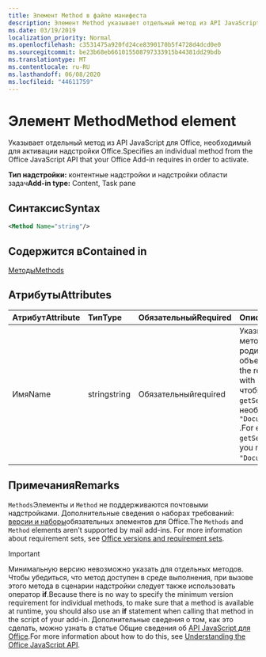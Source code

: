 ```yaml
---
title: Элемент Method в файле манифеста
description: Элемент Method указывает отдельный метод из API JavaScript для Office, необходимый для активации надстроек Office.
ms.date: 03/19/2019
localization_priority: Normal
ms.openlocfilehash: c3531475a920fd24ce8390170b5f4728d4dcd0e0
ms.sourcegitcommit: be23b68eb661015508797333915b44381dd29bdb
ms.translationtype: MT
ms.contentlocale: ru-RU
ms.lasthandoff: 06/08/2020
ms.locfileid: "44611759"
---
```

# <a name="method-element"></a><span data-ttu-id="36012-103">Элемент Method</span><span class="sxs-lookup"><span data-stu-id="36012-103">Method element</span></span>

<span data-ttu-id="36012-104">Указывает отдельный метод из API JavaScript для Office, необходимый для активации надстройки Office.</span><span class="sxs-lookup"><span data-stu-id="36012-104">Specifies an individual method from the Office JavaScript API that your Office Add-in requires in order to activate.</span></span>

<span data-ttu-id="36012-105">**Тип надстройки:** контентные надстройки и надстройки области задач</span><span class="sxs-lookup"><span data-stu-id="36012-105">**Add-in type:** Content, Task pane</span></span>

## <a name="syntax"></a><span data-ttu-id="36012-106">Синтаксис</span><span class="sxs-lookup"><span data-stu-id="36012-106">Syntax</span></span>

```XML
<Method Name="string"/>
```

## <a name="contained-in"></a><span data-ttu-id="36012-107">Содержится в</span><span class="sxs-lookup"><span data-stu-id="36012-107">Contained in</span></span>

[<span data-ttu-id="36012-108">Методы</span><span class="sxs-lookup"><span data-stu-id="36012-108">Methods</span></span>](methods.md)

## <a name="attributes"></a><span data-ttu-id="36012-109">Атрибуты</span><span class="sxs-lookup"><span data-stu-id="36012-109">Attributes</span></span>

|<span data-ttu-id="36012-110">**Атрибут**</span><span class="sxs-lookup"><span data-stu-id="36012-110">**Attribute**</span></span>|<span data-ttu-id="36012-111">**Тип**</span><span class="sxs-lookup"><span data-stu-id="36012-111">**Type**</span></span>|<span data-ttu-id="36012-112">**Обязательный**</span><span class="sxs-lookup"><span data-stu-id="36012-112">**Required**</span></span>|<span data-ttu-id="36012-113">**Описание**</span><span class="sxs-lookup"><span data-stu-id="36012-113">**Description**</span></span>|
|:-----|:-----|:-----|:-----|
|<span data-ttu-id="36012-114">Имя</span><span class="sxs-lookup"><span data-stu-id="36012-114">Name</span></span>|<span data-ttu-id="36012-115">string</span><span class="sxs-lookup"><span data-stu-id="36012-115">string</span></span>|<span data-ttu-id="36012-116">Обязательный</span><span class="sxs-lookup"><span data-stu-id="36012-116">required</span></span>|<span data-ttu-id="36012-117">Указывает имя необходимого метода, соответствующее его родительскому объекту.</span><span class="sxs-lookup"><span data-stu-id="36012-117">Specifies the name of the required method qualified with its parent object.</span></span> <span data-ttu-id="36012-118">Например, чтобы указать `getSelectedDataAsync` метод, необходимо указать `"Document.getSelectedDataAsync"` .</span><span class="sxs-lookup"><span data-stu-id="36012-118">For example, to specify the `getSelectedDataAsync` method, you must specify `"Document.getSelectedDataAsync"`.</span></span>|

## <a name="remarks"></a><span data-ttu-id="36012-119">Примечания</span><span class="sxs-lookup"><span data-stu-id="36012-119">Remarks</span></span>

<span data-ttu-id="36012-120">`Methods`Элементы и `Method` не поддерживаются почтовыми надстройками. Дополнительные сведения о наборах требований: [версии и наборы](../../develop/office-versions-and-requirement-sets.md)обязательных элементов для Office.</span><span class="sxs-lookup"><span data-stu-id="36012-120">The `Methods` and `Method` elements aren't supported by mail add-ins. For more information about requirement sets, see [Office versions and requirement sets](../../develop/office-versions-and-requirement-sets.md).</span></span>

> [!IMPORTANT]
> <span data-ttu-id="36012-121">Минимальную версию невозможно указать для отдельных методов. Чтобы убедиться, что метод доступен в среде выполнения, при вызове этого метода в сценарии надстройки следует также использовать оператор **if**.</span><span class="sxs-lookup"><span data-stu-id="36012-121">Because there is no way to specify the minimum version requirement for individual methods, to make sure that a method is available at runtime, you should also use an **if** statement when calling that method in the script of your add-in.</span></span> <span data-ttu-id="36012-122">Дополнительные сведения о том, как это сделать, можно узнать в статье Общие сведения об [API JavaScript для Office](../../develop/understanding-the-javascript-api-for-office.md).</span><span class="sxs-lookup"><span data-stu-id="36012-122">For more information about how to do this, see [Understanding the Office JavaScript API](../../develop/understanding-the-javascript-api-for-office.md).</span></span>
